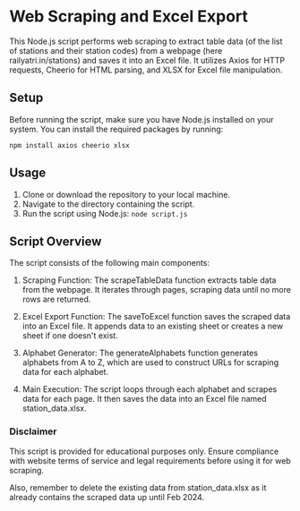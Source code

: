 
# Web Scraping and Excel Export

This Node.js script performs web scraping to extract table data (of the list of stations and their station codes) from a webpage (here railyatri.in/stations) and saves it into an Excel file. It utilizes Axios for HTTP requests, Cheerio for HTML parsing, and XLSX for Excel file manipulation.

## Setup
Before running the script, make sure you have Node.js installed on your system. You can install the required packages by running:

``` npm install axios cheerio xlsx ```

## Usage
1. Clone or download the repository to your local machine.
2. Navigate to the directory containing the script.
3. Run the script using Node.js:
    ``` node script.js ```
   
## Script Overview

The script consists of the following main components:

1. Scraping Function: The scrapeTableData function extracts table data from the webpage. It iterates through pages, scraping data until no more rows are returned.

2. Excel Export Function: The saveToExcel function saves the scraped data into an Excel file. It appends data to an existing sheet or creates a new sheet if one doesn't exist.

3. Alphabet Generator: The generateAlphabets function generates alphabets from A to Z, which are used to construct URLs for scraping data for each alphabet.

4. Main Execution: The script loops through each alphabet and scrapes data for each page. It then saves the data into an Excel file named station_data.xlsx.

### Disclaimer
This script is provided for educational purposes only. Ensure compliance with website terms of service and legal requirements before using it for web scraping.

Also, remember to delete the existing data from station_data.xlsx as it already contains the scraped data up until Feb 2024.
